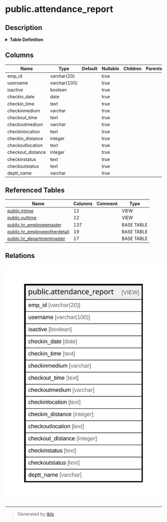 # public.attendance_report

## Description

<details>
<summary><strong>Table Definition</strong></summary>

```sql
CREATE VIEW attendance_report AS (
 SELECT intime.employeecode AS emp_id,
    employee.employeename AS username,
    COALESCE(employee.isactive, false) AS isactive,
    intime.checkin_date,
    intime.checkin_time,
    COALESCE(intime.checkinmedium, 'N/A'::character varying) AS checkinmedium,
    COALESCE(outtime.checkout_time, 'N/A'::text) AS checkout_time,
    COALESCE(outtime.checkoutmedium, 'N/A'::character varying) AS checkoutmedium,
    concat(intime.lattitude, ',', intime.longitude) AS checkinlocation,
    intime.distance_from_office_in_meter AS checkin_distance,
    concat(outtime.lattitude, ',', outtime.longitude) AS checkoutlocation,
    outtime.distance_from_office_in_meter AS checkout_distance,
        CASE
            WHEN (intime.is_approved = true) THEN 'Approved'::text
            ELSE 'Not Approved'::text
        END AS checkinstatus,
        CASE
            WHEN (outtime.is_approved = true) THEN 'Approved'::text
            ELSE 'Not Approved'::text
        END AS checkoutstatus,
    COALESCE(department.department, 'N/A'::character varying) AS deptt_name
   FROM ((((intime
     LEFT JOIN outtime ON ((((intime.employeecode)::text = (outtime.employeecode)::text) AND (intime.id = outtime.id))))
     LEFT JOIN hr_employeemaster employee ON (((employee.employeecode)::text = (intime.employeecode)::text)))
     LEFT JOIN hr_employeeotherdetail users ON ((users.employeecode = (employee.employeecode)::text)))
     LEFT JOIN hr_departmentmaster department ON ((employee.departmentid = department.departmentid)))
  WHERE ((COALESCE(users.delflag, false) = false) AND (COALESCE(employee.isactive, false) = true))
)
```

</details>

## Columns

| Name | Type | Default | Nullable | Children | Parents | Comment |
| ---- | ---- | ------- | -------- | -------- | ------- | ------- |
| emp_id | varchar(20) |  | true |  |  |  |
| username | varchar(100) |  | true |  |  |  |
| isactive | boolean |  | true |  |  |  |
| checkin_date | date |  | true |  |  |  |
| checkin_time | text |  | true |  |  |  |
| checkinmedium | varchar |  | true |  |  |  |
| checkout_time | text |  | true |  |  |  |
| checkoutmedium | varchar |  | true |  |  |  |
| checkinlocation | text |  | true |  |  |  |
| checkin_distance | integer |  | true |  |  |  |
| checkoutlocation | text |  | true |  |  |  |
| checkout_distance | integer |  | true |  |  |  |
| checkinstatus | text |  | true |  |  |  |
| checkoutstatus | text |  | true |  |  |  |
| deptt_name | varchar |  | true |  |  |  |

## Referenced Tables

| Name | Columns | Comment | Type |
| ---- | ------- | ------- | ---- |
| [public.intime](public.intime.md) | 12 |  | VIEW |
| [public.outtime](public.outtime.md) | 12 |  | VIEW |
| [public.hr_employeemaster](public.hr_employeemaster.md) | 137 |  | BASE TABLE |
| [public.hr_employeeotherdetail](public.hr_employeeotherdetail.md) | 19 |  | BASE TABLE |
| [public.hr_departmentmaster](public.hr_departmentmaster.md) | 17 |  | BASE TABLE |

## Relations

![er](public.attendance_report.svg)

---

> Generated by [tbls](https://github.com/k1LoW/tbls)
